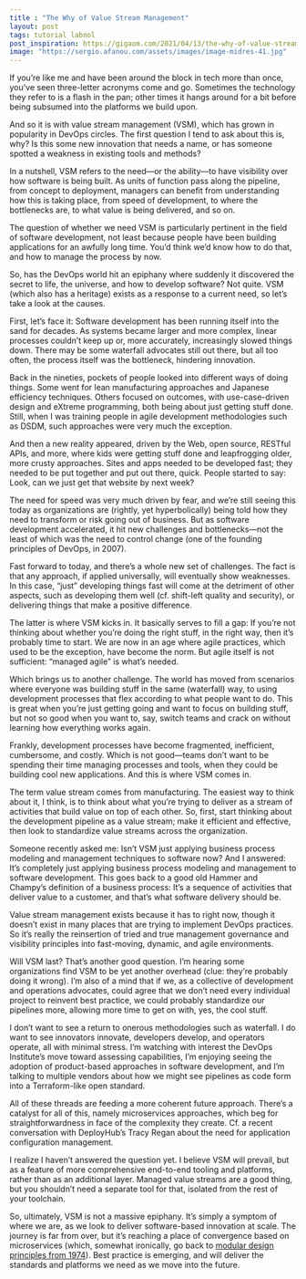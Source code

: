 ```yaml
---
title : "The Why of Value Stream Management"
layout: post
tags: tutorial labnol
post_inspiration: https://gigaom.com/2021/04/13/the-why-of-value-stream-management/
image: "https://sergio.afanou.com/assets/images/image-midres-41.jpg"
---
```


<p>If you’re like me and have been around the block in tech more than once, you’ve seen three-letter acronyms come and go. Sometimes the technology they refer to is a flash in the pan; other times it hangs around for a bit before being subsumed into the platforms we build upon.</p>
<p>And so it is with value stream management (VSM), which has grown in popularity in DevOps circles. The first question I tend to ask about this is, why? Is this some new innovation that needs a name, or has someone spotted a weakness in existing tools and methods?</p>
<p>In a nutshell, VSM refers to the need—or the ability—to have visibility over how software is being built. As units of function pass along the pipeline, from concept to deployment, managers can benefit from understanding how this is taking place, from speed of development, to where the bottlenecks are, to what value is being delivered, and so on.</p>
<p>The question of whether we need VSM is particularly pertinent in the field of software development, not least because people have been building applications for an awfully long time. You’d think we’d know how to do that, and how to manage the process by now.</p>
<p>So, has the DevOps world hit an epiphany where suddenly it discovered the secret to life, the universe, and how to develop software? Not quite. VSM (which also has a heritage) exists as a response to a current need, so let’s take a look at the causes.</p>
<p>First, let’s face it: Software development has been running itself into the sand for decades. As systems became larger and more complex, linear processes couldn’t keep up or, more accurately, increasingly slowed things down. There may be some waterfall advocates still out there, but all too often, the process itself was the bottleneck, hindering innovation.</p>
<p>Back in the nineties, pockets of people looked into different ways of doing things. Some went for lean manufacturing approaches and Japanese efficiency techniques. Others focused on outcomes, with use-case-driven design and eXtreme programming, both being about just getting stuff done. Still, when I was training people in agile development methodologies such as DSDM, such approaches were very much the exception.</p>
<p>And then a new reality appeared, driven by the Web, open source, RESTful APIs, and more, where kids were getting stuff done and leapfrogging older, more crusty approaches. Sites and apps needed to be developed fast; they needed to be put together and put out there, quick. People started to say: Look, can we just get that website by next week?</p>
<p>The need for speed was very much driven by fear, and we’re still seeing this today as organizations are (rightly, yet hyperbolically) being told how they need to transform or risk going out of business. But as software development accelerated, it hit new challenges and bottlenecks—not the least of which was the need to control change (one of the founding principles of DevOps, in 2007).</p>
<p>Fast forward to today, and there’s a whole new set of challenges. The fact is that any approach, if applied universally, will eventually show weaknesses. In this case, “just” developing things fast will come at the detriment of other aspects, such as developing them well (cf. shift-left quality and security), or delivering things that make a positive difference.</p>
<p>The latter is where VSM kicks in. It basically serves to fill a gap: If you’re not thinking about whether you’re doing the right stuff, in the right way, then it’s probably time to start. We are now in an age where agile practices, which used to be the exception, have become the norm. But agile itself is not sufficient: “managed agile” is what’s needed.</p>
<p>Which brings us to another challenge. The world has moved from scenarios where everyone was building stuff in the same (waterfall) way, to using development processes that flex according to what people want to do. This is great when you’re just getting going and want to focus on building stuff, but not so good when you want to, say, switch teams and crack on without learning how everything works again.</p>
<p>Frankly, development processes have become fragmented, inefficient, cumbersome, and costly. Which is not good—teams don’t want to be spending their time managing processes and tools, when they could be building cool new applications. And this is where VSM comes in.</p>
<p>The term value stream comes from manufacturing. The easiest way to think about it, I think, is to think about what you&#8217;re trying to deliver as a stream of activities that build value on top of each other. So, first, start thinking about the development pipeline as a value stream; make it efficient and effective, then look to standardize value streams across the organization.</p>
<p>Someone recently asked me: Isn&#8217;t VSM just applying business process modeling and management techniques to software now? And I answered: It&#8217;s completely just applying business process modeling and management to software development. This goes back to a good old Hammer and Champy’s definition of a business process: It&#8217;s a sequence of activities that deliver value to a customer, and that&#8217;s what software delivery should be.</p>
<p>Value stream management exists because it has to right now, though it doesn&#8217;t exist in many places that are trying to implement DevOps practices. So it&#8217;s really the reinsertion of tried and true management governance and visibility principles into fast-moving, dynamic, and agile environments.</p>
<p>Will VSM last? That’s another good question. I’m hearing some organizations find VSM to be yet another overhead (clue: they’re probably doing it wrong). I’m also of a mind that if we, as a collective of development and operations advocates, could agree that we don’t need every individual project to reinvent best practice, we could probably standardize our pipelines more, allowing more time to get on with, yes, the cool stuff.</p>
<p>I don’t want to see a return to onerous methodologies such as waterfall. I do want to see innovators innovate, developers develop, and operators operate, all with minimal stress. I’m watching with interest the DevOps Institute’s move toward assessing capabilities, I’m enjoying seeing the adoption of product-based approaches in software development, and I’m talking to multiple vendors about how we might see pipelines as code form into a Terraform-like open standard.</p>
<p>All of these threads are feeding a more coherent future approach. There’s a catalyst for all of this, namely microservices approaches, which beg for straightforwardness in face of the complexity they create. Cf. a recent conversation with DeployHub’s Tracy Regan about the need for application configuration management.</p>
<p>I realize I haven’t answered the question yet. I believe VSM will prevail, but as a feature of more comprehensive end-to-end tooling and platforms, rather than as an additional layer. Managed value streams are a good thing, but you shouldn&#8217;t need a separate tool for that, isolated from the rest of your toolchain.</p>
<p>So, ultimately, VSM is not a massive epiphany. It’s simply a symptom of where we are, as we look to deliver software-based innovation at scale. The journey is far from over, but it’s reaching a place of convergence based on microservices (which, somewhat ironically, go back to <a href="https://dl.acm.org/doi/abs/10.5555/1241515.1241533" target="_blank" rel="noopener">modular design principles from 1974</a>). Best practice is emerging, and will deliver the standards and platforms we need as we move into the future.</p>

